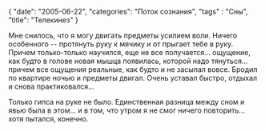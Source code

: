 {
   "date": "2005-06-22",
   "categories": "Поток сознания",
   "tags" : "Сны",
   "title": "Телекинез"
}

Мне снилось, что я могу двигать предметы усилием воли. Ничего особенного -- протянуть руку к мячику и от прыгает тебе в руку. Причем только-только научился, еще не все получается... ощущение, как будто в голове новая мышца появилась, которой надо тянуться... причем все ощущения реальные, как будто и не засыпал вовсе. Бродил по квартире ночью и предметы двигал. Очень уставал быстро, отдыхал и снова практиковался...

Только гипса на руке не было. Единственная разница между сном и явью была в этом... и в том, что утром я не смог ничего повторить... хотя пытался, конечно.
